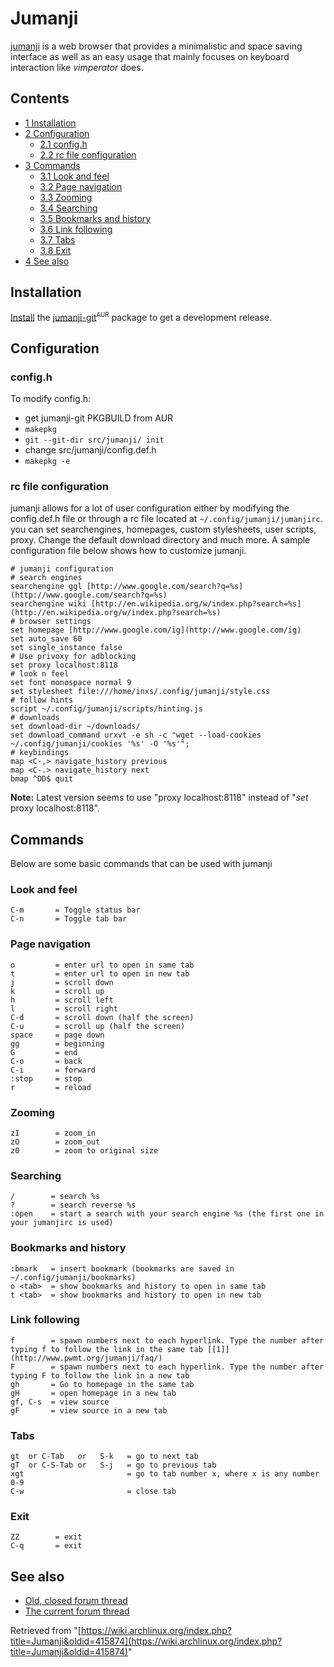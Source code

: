 # Jumanji

[jumanji](http://pwmt.org/projects/jumanji/) is a web browser that provides a minimalistic and space saving interface as well as an easy usage that mainly focuses on keyboard interaction like _vimperator_ does.

## Contents

*   [1 Installation](#Installation)
*   [2 Configuration](#Configuration)
    *   [2.1 config.h](#config.h)
    *   [2.2 rc file configuration](#rc_file_configuration)
*   [3 Commands](#Commands)
    *   [3.1 Look and feel](#Look_and_feel)
    *   [3.2 Page navigation](#Page_navigation)
    *   [3.3 Zooming](#Zooming)
    *   [3.4 Searching](#Searching)
    *   [3.5 Bookmarks and history](#Bookmarks_and_history)
    *   [3.6 Link following](#Link_following)
    *   [3.7 Tabs](#Tabs)
    *   [3.8 Exit](#Exit)
*   [4 See also](#See_also)

## Installation

[Install](/index.php/Install "Install") the [jumanji-git](https://aur.archlinux.org/packages/jumanji-git/)<sup><small>AUR</small></sup> package to get a development release.

## Configuration

### config.h

To modify config.h:

*   get jumanji-git PKGBUILD from AUR
*   `makepkg`
*   `git --git-dir src/jumanji/ init`
*   change src/jumanji/config.def.h
*   `makepkg -e`

### rc file configuration

jumanji allows for a lot of user configuration either by modifying the config.def.h file or through a rc file located at `~/.config/jumanji/jumanjirc`. you can set searchengines, homepages, custom stylesheets, user scripts, proxy. Change the default download directory and much more. A sample configuration file below shows how to customize jumanji.

```
# jumanji configuration
# search engines
searchengine ggl [http://www.google.com/search?q=%s](http://www.google.com/search?q=%s)
searchengine wiki [http://en.wikipedia.org/w/index.php?search=%s](http://en.wikipedia.org/w/index.php?search=%s)
# browser settings
set homepage [http://www.google.com/ig](http://www.google.com/ig)
set auto_save 60
set single_instance false
# Use privoxy for adblocking
set proxy localhost:8118 
# look n feel
set font monospace normal 9
set stylesheet file:///home/inxs/.config/jumanji/style.css 
# follow hints
script ~/.config/jumanji/scripts/hinting.js
# downloads
set download-dir ~/downloads/
set download_command urxvt -e sh -c "wget --load-cookies ~/.config/jumanji/cookies '%s' -O '%s'";
# keybindings
map <C-,> navigate_history previous
map <C-.> navigate_history next
bmap ^DD$ quit

```

**Note:** Latest version seems to use "proxy localhost:8118" instead of "_set_ proxy localhost:8118".

## Commands

Below are some basic commands that can be used with jumanji

### Look and feel

```
C-m       = Toggle status bar
C-n       = Toggle tab bar

```

### Page navigation

```
o         = enter url to open in same tab
t         = enter url to open in new tab
j         = scroll down
k         = scroll up
h         = scroll left
l         = scroll right
C-d       = scroll down (half the screen)
C-u       = scroll up (half the screen)
space     = page down
gg        = beginning
G         = end
C-o       = back
C-i       = forward
:stop     = stop
r         = reload

```

### Zooming

```
zI        = zoom_in
zO        = zoom_out
z0        = zoom to original size

```

### Searching

```
/        = search %s
?        = search reverse %s
:open    = start a search with your search engine %s (the first one in your jumanjirc is used)

```

### Bookmarks and history

```
:bmark   = insert bookmark (bookmarks are saved in ~/.config/jumanji/bookmarks)
o <tab>  = show bookmarks and history to open in same tab
t <tab>  = show bookmarks and history to open in new tab

```

### Link following

```
f        = spawn numbers next to each hyperlink. Type the number after typing f to follow the link in the same tab [[1]](http://www.pwmt.org/jumanji/faq/)
F        = spawn numbers next to each hyperlink. Type the number after typing F to follow the link in a new tab
gh       = Go to homepage in the same tab
gH       = open homepage in a new tab
gf, C-s  = view source
gF       = view source in a new tab

```

### Tabs

```
gt  or C-Tab   or   S-k   = go to next tab
gT  or C-S-Tab or   S-j   = go to previous tab
xgt                       = go to tab number x, where x is any number 0-9
C-w                       = close tab

```

### Exit

```
ZZ        = exit
C-q       = exit

```

## See also

*   [Old, closed forum thread](https://bbs.archlinux.org/viewtopic.php?id=100505)
*   [The current forum thread](https://bbs.archlinux.org/viewtopic.php?id=115119)

Retrieved from "[https://wiki.archlinux.org/index.php?title=Jumanji&oldid=415874](https://wiki.archlinux.org/index.php?title=Jumanji&oldid=415874)"